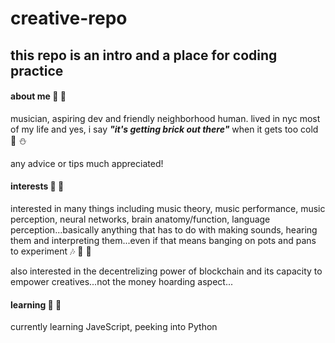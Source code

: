 # creative-repo
## this repo is an intro and a place for coding practice
#### about me 👤 🙊

musician, aspiring dev and friendly neighborhood human. lived in nyc most of my life and yes, i say ***"it's getting brick out there"*** when it gets too cold 🧱 ⛄

any advice or tips much appreciated!
 
#### interests 🎹 🧠

interested in many things including music theory, music performance, music perception, neural networks, brain anatomy/function, language perception...basically anything that has to do with making sounds, hearing them and interpreting them...even if that means banging on pots and pans to experiment 🎶 🍳 🤣

also interested in the decentrelizing power of blockchain and its capacity to empower creatives...not the money hoarding aspect...

#### learning 📖 💾

currently learning JaveScript, peeking into Python